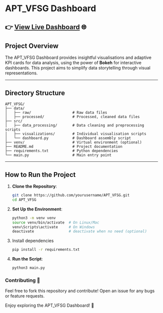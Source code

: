 # APT_VFSG Dashboard 

##  👉 [**View Live Dashboard**](https://coriander31415.github.io/APT_VFSG/index.html) 🌐



## Project Overview  

The APT_VFSG Dashboard provides insightful visualisations and adaptive KPI cards for data analysis, using the power of **Bokeh** for interactive dashboards. This project aims to simplify data storytelling through visual representations.

---

## Directory Structure  

```plaintext
APT_VFSG/
├── data/
│   ├── raw/                   # Raw data files
│   ├── processed/             # Processed, cleaned data files
├── src/
│   ├── data_processing/       # Data cleaning and preprocessing scripts
│   ├── visualizations/        # Individual visualisation scripts
│   └── dashboard.py           # Dashboard assembly script
├── venv/                      # Virtual environment (optional)
├── README.md                  # Project documentation
├── requirements.txt           # Python dependencies
└── main.py                    # Main entry point
```
---

## How to Run the Project

1. **Clone the Repository**:

    ```bash
   git clone https://github.com/yourusername/APT_VFSG.git
   cd APT_VFSG
    ```

2. **Set Up the Environment**: 
    ```bash
    python3 -m venv venv
    source venv/bin/activate  # On Linux/Mac
    venv\Scripts\activate     # On Windows
    deactivate                # deactivate when no need (optional)
    ```

3. Install dependencies
    ```bash
    pip install -r requirements.txt
    ```

4. **Run the Script**:
    ```bash
    python3 main.py
    ```


### Contributing 🤝
Feel free to fork this repository and contribute! Open an issue for any bugs or feature requests.

Enjoy exploring the APT_VFSG Dashboard! 🚀